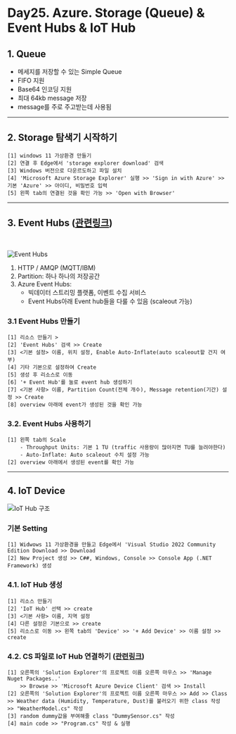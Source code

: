 # Day25. Azure. Storage (Queue) & Event Hubs & IoT Hub
## 1. Queue
- 메세지를 저장할 수 있는 Simple Queue
- FIFO 지원
- Base64 인코딩 지원
- 최대 64kb message 저장
- message를 주로 주고받는데 사용됨

<hr>

## 2. Storage 탐색기 시작하기
    [1] windows 11 가상환경 만들기
    [2] 연결 후 Edge에서 'storage explorer download' 검색
    [3] Windows 버전으로 다운르도하고 파일 설치
    [4] 'Microsoft Azure Storage Explorer' 실행 >> 'Sign in with Azure' >> 기본 'Azure' >> 아이디, 비밀번호 입력
    [5] 왼쪽 tab의 연결된 것을 확인 가능 >> 'Open with Browser'

<hr>

## 3. Event Hubs ([관련링크](https://learn.microsoft.com/ko-kr/azure/event-hubs/event-hubs-about)) 
<br>

![Event Hubs](https://learn.microsoft.com/ko-kr/azure/event-hubs/media/event-hubs-about/event_hubs_architecture.png)

1) HTTP / AMQP (MQTT/IBM)
2) Partition: 하나 하나의 저장공간
3) Azure Event Hubs:
    - 빅데이터 스트리밍 플랫폼, 이벤트 수집 서비스
    - Event Hubs아래 Event hub들을 다룰 수 있음 (scaleout 가능)
    
### 3.1 Event Hubs 만들기
    [1] 리소스 만들기 > 
    [2] 'Event Hubs' 검색 >> Create
    [3] <기본 설정> 이름, 위치 설정, Enable Auto-Inflate(auto scaleout할 건지 여부)
    [4] 기타 기본으로 설정하여 Create
    [5] 생성 후 리소스로 이동
    [6] '+ Event Hub'를 눌로 event hub 생성하기
    [7] <기본 사항> 이름, Partition Count(전체 개수), Message retention(기간) 설정 >> Create
    [8] overview 아래에 event가 생성된 것을 확인 가능

### 3.2. Event Hubs 사용하기
    [1] 왼쪽 tab의 Scale
        - Throughput Units: 기본 1 TU (traffic 사용량이 많아지면 TU를 늘려야한다)
        - Auto-Inflate: Auto scaleout 수치 설정 가능
    [2] overview 아래에서 생성된 event를 확인 가능

<hr>

## 4. IoT Device 
![IoT Hub 구조](https://docs.devicewise.com/Content/Resources/Images/deviceWISE_Azure.png)

### 기본 Setting    
    [1] Widwows 11 가상환경을 만들고 Edge에서 'Visual Studio 2022 Community Edition Download >> Download
    [2] New Project 생성 >> C##, Windows, Console >> Console App (.NET Framework) 생성

### 4.1. IoT Hub 생성
    [1] 리소스 만들기
    [2] 'IoT Hub' 선택 >> create
    [3] <기본 사항> 이름, 지역 설정
    [4] 다른 설정은 기본으로 >> create
    [5] 리소스로 이동 >> 왼쪽 tab의 'Device' >> '+ Add Device' >> 이름 설정 >> create

### 4.2. CS 파일로 IoT Hub 연결하기 ([관련링크](https://github.com/KoreaEva/IoT/blob/master/Labs/IoT_Hub/3.Device_Programming.md))
    [1] 오른쪽의 'Solution Explorer'의 프로젝트 이름 오른쪽 마우스 >> 'Manage Nuget Packages..' 
        >> Browse >> 'Microsoft Azure Device Client' 검색 >> Install
    [2] 오른쪽의 'Solution Explorer'의 프로젝트 이름 오른쪽 마우스 >> Add >> Class >> Weather data (Humidity, Temperature, Dust)를 불러오기 위한 class 작성 >> "WeatherModel.cs" 작성
    [3] random dummy값을 부여해줄 class "DummySensor.cs" 작성
    [4] main code >> "Program.cs" 작성 & 실행




